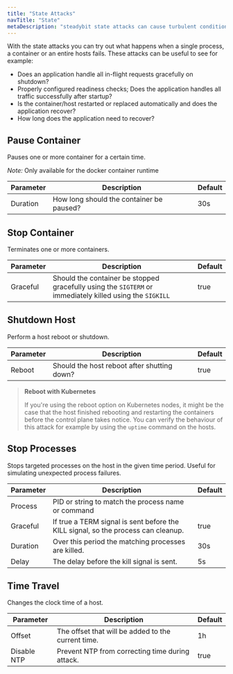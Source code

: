```yaml
---
title: "State Attacks"
navTitle: "State"
metaDescription: "steadybit state attacks can cause turbulent conditions on the infrastructure and platform level"
---
```


With the state attacks you can try out what happens when a single process, a container or an entire hosts fails.
These attacks can be useful to see for example:
 - Does an application handle all in-flight requests gracefully on shutdown?
 - Properly configured readiness checks; Does the application handles all traffic successfully after startup?
 - Is the container/host restarted or replaced automatically and does the application recover?
 - How long does the application need to recover?

## Pause Container
Pauses one or more container for a certain time.

*Note:* Only available for the docker container runtime

| Parameter   |      Description      | Default |
|----------|-------------|-------------|
| Duration | How long should the container be paused? | 30s |

## Stop Container
Terminates one or more containers.

| Parameter   |      Description      | Default |
|----------|-------------|-------------|
| Graceful |  Should the container be stopped gracefully using the `SIGTERM` or immediately killed using the `SIGKILL` | true |

## Shutdown Host
Perform a host reboot or shutdown.

| Parameter   |      Description      | Default |
|----------|-------------|-------------|
| Reboot | Should the host reboot after shutting down? | true |

> **Reboot with Kubernetes**
>
> If you're using the reboot option on Kubernetes nodes, it might be the case that the host finished rebooting and restarting the containers before the control plane takes notice.
> You can verify the behaviour of this attack for example by using the `uptime` command on the hosts.

## Stop Processes
Stops targeted processes on the host in the given time period. Useful for simulating unexpected process failures.

| Parameter   |      Description      | Default |
|----------|-------------|-------------|
| Process |  PID or string to match the process name or command | |
| Graceful | If true a TERM signal is sent before the KILL signal, so the process can cleanup. | true |
| Duration | Over this period the matching processes are killed. | 30s |
| Delay | The delay before the kill signal is sent. | 5s |

## Time Travel
Changes the clock time of a host.

| Parameter   |      Description      | Default |
|----------|-------------|-------------|
| Offset |  The offset that will be added to the current time. | 1h |
| Disable NTP |  Prevent NTP from correcting time during attack. | true |
